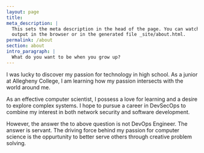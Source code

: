 ```yaml
---
layout: page
title:
meta_description: |
  This sets the meta description in the head of the page. You can watch the 
  output in the browser or in the generated file _site/about.html.
permalink: /about
section: about
intro_paragraph: |
  What do you want to be when you grow up?
---
```

I was lucky to discover my passion for technology in high school. As a junior
at Allegheny College, I am learning how my passion intersects with the world around me.

As an effective computer scientist, I possess a love for learning and a desire to explore complex systems. I hope to pursue a career in DevSecOps to combine my interest in both network security and software development.

However, the answer the to above question is not DevOps Engineer. The answer is servant. The driving force behind my passion for computer science is the oppurtunity to better serve others through creative problem solving.
